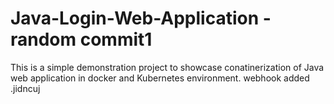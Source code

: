 # Java-Login-Web-Application - random commit1
This is a simple demonstration project to showcase conatinerization of Java web application in docker and Kubernetes environment.
 webhook added 
.jidncuj
